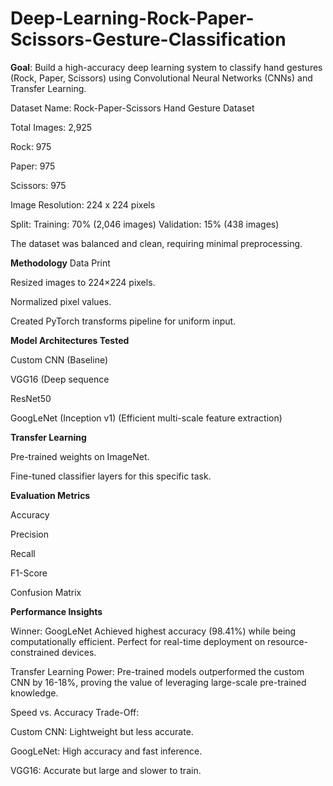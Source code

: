 # Deep-Learning-Rock-Paper-Scissors-Gesture-Classification
**Goal**: Build a high-accuracy deep learning system to classify hand gestures (Rock, Paper, Scissors) using Convolutional Neural Networks (CNNs) and Transfer Learning.

Dataset Name: Rock-Paper-Scissors Hand Gesture Dataset

Total Images: 2,925

Rock: 975

Paper: 975

Scissors: 975

Image Resolution: 224 x 224 pixels

Split:
Training: 70% (2,046 images)
Validation: 15% (438 images)

The dataset was balanced and clean, requiring minimal preprocessing.

**Methodology**
Data Print

Resized images to 224×224 pixels.

Normalized pixel values.

Created PyTorch transforms pipeline for uniform input.

**Model Architectures Tested**

Custom CNN (Baseline)

VGG16 (Deep sequence

ResNet50

GoogLeNet (Inception v1) (Efficient multi-scale feature extraction)

**Transfer Learning**

Pre-trained weights on ImageNet.

Fine-tuned classifier layers for this specific task.

**Evaluation Metrics**

Accuracy

Precision

Recall

F1-Score

Confusion Matrix

**Performance Insights**

Winner: GoogLeNet
Achieved highest accuracy (98.41%) while being computationally efficient.
Perfect for real-time deployment on resource-constrained devices.

Transfer Learning Power:
Pre-trained models outperformed the custom CNN by 16-18%, proving the value of leveraging large-scale pre-trained knowledge.

Speed vs. Accuracy Trade-Off:

Custom CNN: Lightweight but less accurate.

GoogLeNet: High accuracy and fast inference.

VGG16: Accurate but large and slower to train.


